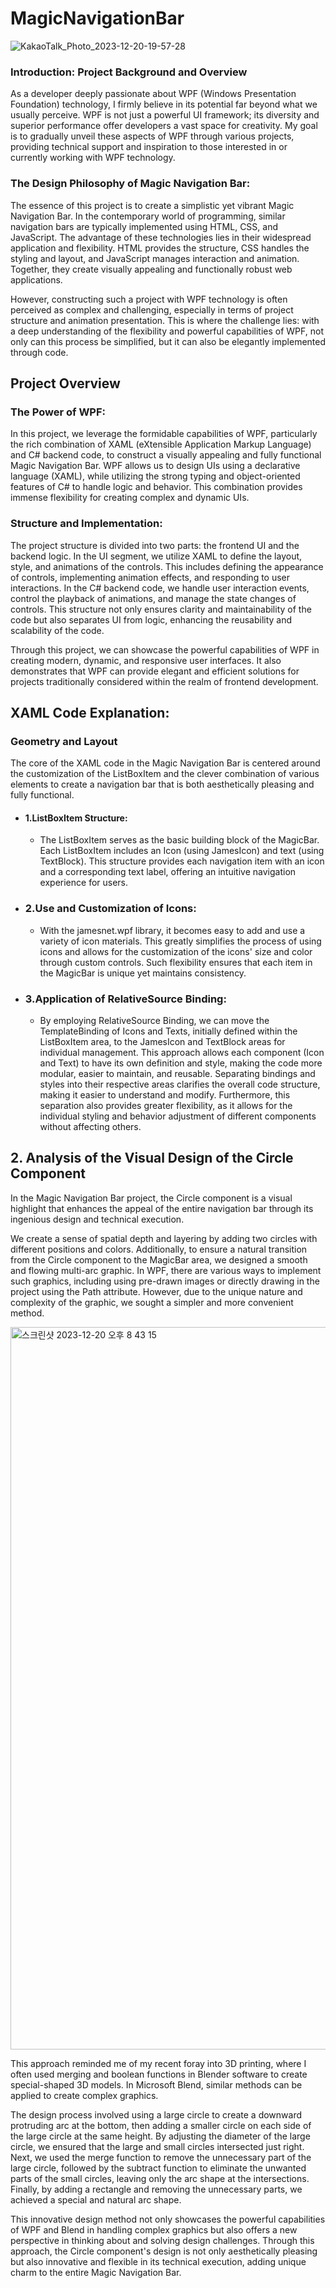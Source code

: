 #  MagicNavigationBar
![KakaoTalk_Photo_2023-12-20-19-57-28](https://github.com/vickyqu115/navigationbar/assets/101777355/93dc0aaf-d4ce-4d4e-abb2-8a1529019b07)

### Introduction: Project Background and Overview
As a developer deeply passionate about WPF (Windows Presentation Foundation) technology, I firmly believe in its potential far beyond what we usually perceive. WPF is not just a powerful UI framework; its diversity and superior performance offer developers a vast space for creativity. My goal is to gradually unveil these aspects of WPF through various projects, providing technical support and inspiration to those interested in or currently working with WPF technology.

### The Design Philosophy of Magic Navigation Bar:
The essence of this project is to create a simplistic yet vibrant Magic Navigation Bar. In the contemporary world of programming, similar navigation bars are typically implemented using HTML, CSS, and JavaScript. The advantage of these technologies lies in their widespread application and flexibility. HTML provides the structure, CSS handles the styling and layout, and JavaScript manages interaction and animation. Together, they create visually appealing and functionally robust web applications.

However, constructing such a project with WPF technology is often perceived as complex and challenging, especially in terms of project structure and animation presentation. This is where the challenge lies: with a deep understanding of the flexibility and powerful capabilities of WPF, not only can this process be simplified, but it can also be elegantly implemented through code.

## Project Overview
### The Power of WPF:
In this project, we leverage the formidable capabilities of WPF, particularly the rich combination of XAML (eXtensible Application Markup Language) and C# backend code, to construct a visually appealing and fully functional Magic Navigation Bar. WPF allows us to design UIs using a declarative language (XAML), while utilizing the strong typing and object-oriented features of C# to handle logic and behavior. This combination provides immense flexibility for creating complex and dynamic UIs.

### Structure and Implementation:
The project structure is divided into two parts: the frontend UI and the backend logic. In the UI segment, we utilize XAML to define the layout, style, and animations of the controls. This includes defining the appearance of controls, implementing animation effects, and responding to user interactions. In the C# backend code, we handle user interaction events, control the playback of animations, and manage the state changes of controls. This structure not only ensures clarity and maintainability of the code but also separates UI from logic, enhancing the reusability and scalability of the code.

Through this project, we can showcase the powerful capabilities of WPF in creating modern, dynamic, and responsive user interfaces. It also demonstrates that WPF can provide elegant and efficient solutions for projects traditionally considered within the realm of frontend development.


## XAML Code Explanation:
### Geometry and Layout
The core of the XAML code in the Magic Navigation Bar is centered around the customization of the ListBoxItem and the clever combination of various elements to create a navigation bar that is both aesthetically pleasing and fully functional.

- #### 1.ListBoxItem Structure:

  - The ListBoxItem serves as the basic building block of the MagicBar. Each ListBoxItem includes an Icon (using JamesIcon) and text (using TextBlock). This structure provides each navigation item with an icon and a corresponding text label, offering an intuitive navigation experience for users.
- ### 2.Use and Customization of Icons:

  - With the jamesnet.wpf library, it becomes easy to add and use a variety of icon materials. This greatly simplifies the process of using icons and allows for the customization of the icons' size and color through custom controls. Such flexibility ensures that each item in the MagicBar is unique yet maintains consistency.
- ### 3.Application of RelativeSource Binding:

  - By employing RelativeSource Binding, we can move the TemplateBinding of Icons and Texts, initially defined within the ListBoxItem area, to the JamesIcon and TextBlock areas for individual management.
This approach allows each component (Icon and Text) to have its own definition and style, making the code more modular, easier to maintain, and reusable. Separating bindings and styles into their respective areas clarifies the overall code structure, making it easier to understand and modify. Furthermore, this separation also provides greater flexibility, as it allows for the individual styling and behavior adjustment of different components without affecting others.

## 2. Analysis of the Visual Design of the Circle Component
In the Magic Navigation Bar project, the Circle component is a visual highlight that enhances the appeal of the entire navigation bar through its ingenious design and technical execution.

We create a sense of spatial depth and layering by adding two circles with different positions and colors. Additionally, to ensure a natural transition from the Circle component to the MagicBar area, we designed a smooth and flowing multi-arc graphic. In WPF, there are various ways to implement such graphics, including using pre-drawn images or directly drawing in the project using the Path attribute. However, due to the unique nature and complexity of the graphic, we sought a simpler and more convenient method.

<img width="1156" alt="스크린샷 2023-12-20 오후 8 43 15" src="https://github.com/vickyqu115/navigationbar/assets/101777355/0526a9ef-8d77-4d8c-b62c-91deebb7ea8d">

<dr/>

This approach reminded me of my recent foray into 3D printing, where I often used merging and boolean functions in Blender software to create special-shaped 3D models. In Microsoft Blend, similar methods can be applied to create complex graphics.

The design process involved using a large circle to create a downward protruding arc at the bottom, then adding a smaller circle on each side of the large circle at the same height. By adjusting the diameter of the large circle, we ensured that the large and small circles intersected just right. Next, we used the merge function to remove the unnecessary part of the large circle, followed by the subtract function to eliminate the unwanted parts of the small circles, leaving only the arc shape at the intersections. Finally, by adding a rectangle and removing the unnecessary parts, we achieved a special and natural arc shape.

This innovative design method not only showcases the powerful capabilities of WPF and Blend in handling complex graphics but also offers a new perspective in thinking about and solving design challenges. Through this approach, the Circle component's design is not only aesthetically pleasing but also innovative and flexible in its technical execution, adding unique charm to the entire Magic Navigation Bar.
